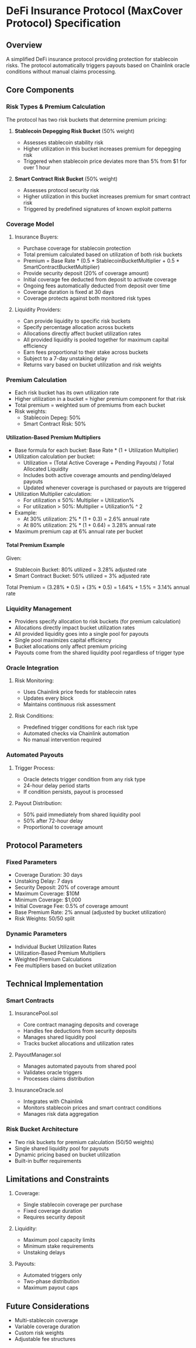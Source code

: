 # DeFi Insurance Protocol (MaxCover Protocol) Specification

## Overview

A simplified DeFi insurance protocol providing protection for stablecoin risks. The protocol automatically triggers payouts based on Chainlink oracle conditions without manual claims processing.

## Core Components

### Risk Types & Premium Calculation

The protocol has two risk buckets that determine premium pricing:

1. **Stablecoin Depegging Risk Bucket** (50% weight)
   - Assesses stablecoin stability risk
   - Higher utilization in this bucket increases premium for depegging risk
   - Triggered when stablecoin price deviates more than 5% from $1 for over 1 hour

2. **Smart Contract Risk Bucket** (50% weight)
   - Assesses protocol security risk
   - Higher utilization in this bucket increases premium for smart contract risk
   - Triggered by predefined signatures of known exploit patterns

### Coverage Model

1. Insurance Buyers:
   - Purchase coverage for stablecoin protection
   - Total premium calculated based on utilization of both risk buckets
   - Premium = Base Rate * (0.5 * StablecoinBucketMultiplier + 0.5 * SmartContractBucketMultiplier)
   - Provide security deposit (20% of coverage amount)
   - Initial coverage fee deducted from deposit to activate coverage
   - Ongoing fees automatically deducted from deposit over time
   - Coverage duration is fixed at 30 days
   - Coverage protects against both monitored risk types

2. Liquidity Providers:
   - Can provide liquidity to specific risk buckets
   - Specify percentage allocation across buckets
   - Allocations directly affect bucket utilization rates
   - All provided liquidity is pooled together for maximum capital efficiency
   - Earn fees proportional to their stake across buckets
   - Subject to a 7-day unstaking delay
   - Returns vary based on bucket utilization and risk weights

### Premium Calculation

- Each risk bucket has its own utilization rate
- Higher utilization in a bucket = higher premium component for that risk
- Total premium = weighted sum of premiums from each bucket
- Risk weights:
  - Stablecoin Depeg: 50%
  - Smart Contract Risk: 50%

#### Utilization-Based Premium Multipliers

- Base formula for each bucket: Base Rate * (1 + Utilization Multiplier)
- Utilization calculation per bucket:
  - Utilization = (Total Active Coverage + Pending Payouts) / Total Allocated Liquidity
  - Includes both active coverage amounts and pending/delayed payouts
  - Updated whenever coverage is purchased or payouts are triggered
- Utilization Multiplier calculation:
  - For utilization ≤ 50%: Multiplier = Utilization%
  - For utilization > 50%: Multiplier = Utilization% ^ 2
- Example:
  - At 30% utilization: 2% * (1 + 0.3) = 2.6% annual rate
  - At 80% utilization: 2% * (1 + 0.64) = 3.28% annual rate
- Maximum premium cap at 6% annual rate per bucket

#### Total Premium Example

Given:
- Stablecoin Bucket: 80% utilized = 3.28% adjusted rate
- Smart Contract Bucket: 50% utilized = 3% adjusted rate

Total Premium = (3.28% * 0.5) + (3% * 0.5)
= 1.64% + 1.5%
= 3.14% annual rate

### Liquidity Management

- Providers specify allocation to risk buckets (for premium calculation)
- Allocations directly impact bucket utilization rates
- All provided liquidity goes into a single pool for payouts
- Single pool maximizes capital efficiency
- Bucket allocations only affect premium pricing
- Payouts come from the shared liquidity pool regardless of trigger type

### Oracle Integration

1. Risk Monitoring:
   - Uses Chainlink price feeds for stablecoin rates
   - Updates every block
   - Maintains continuous risk assessment

2. Risk Conditions:
   - Predefined trigger conditions for each risk type
   - Automated checks via Chainlink automation
   - No manual intervention required

### Automated Payouts

1. Trigger Process:
   - Oracle detects trigger condition from any risk type
   - 24-hour delay period starts
   - If condition persists, payout is processed

2. Payout Distribution:
   - 50% paid immediately from shared liquidity pool
   - 50% after 72-hour delay
   - Proportional to coverage amount

## Protocol Parameters

### Fixed Parameters

- Coverage Duration: 30 days
- Unstaking Delay: 7 days
- Security Deposit: 20% of coverage amount
- Maximum Coverage: $10M
- Minimum Coverage: $1,000
- Initial Coverage Fee: 0.5% of coverage amount
- Base Premium Rate: 2% annual (adjusted by bucket utilization)
- Risk Weights: 50/50 split

### Dynamic Parameters

- Individual Bucket Utilization Rates
- Utilization-Based Premium Multipliers
- Weighted Premium Calculations
- Fee multipliers based on bucket utilization

## Technical Implementation

### Smart Contracts

1. InsurancePool.sol
   - Core contract managing deposits and coverage
   - Handles fee deductions from security deposits
   - Manages shared liquidity pool
   - Tracks bucket allocations and utilization rates

2. PayoutManager.sol
   - Manages automated payouts from shared pool
   - Validates oracle triggers
   - Processes claims distribution

3. InsuranceOracle.sol
   - Integrates with Chainlink
   - Monitors stablecoin prices and smart contract conditions
   - Manages risk data aggregation

### Risk Bucket Architecture

- Two risk buckets for premium calculation (50/50 weights)
- Single shared liquidity pool for payouts
- Dynamic pricing based on bucket utilization
- Built-in buffer requirements

## Limitations and Constraints

1. Coverage:
   - Single stablecoin coverage per purchase
   - Fixed coverage duration
   - Requires security deposit

2. Liquidity:
   - Maximum pool capacity limits
   - Minimum stake requirements
   - Unstaking delays

3. Payouts:
   - Automated triggers only
   - Two-phase distribution
   - Maximum payout caps

## Future Considerations

- Multi-stablecoin coverage
- Variable coverage duration
- Custom risk weights
- Adjustable fee structures

